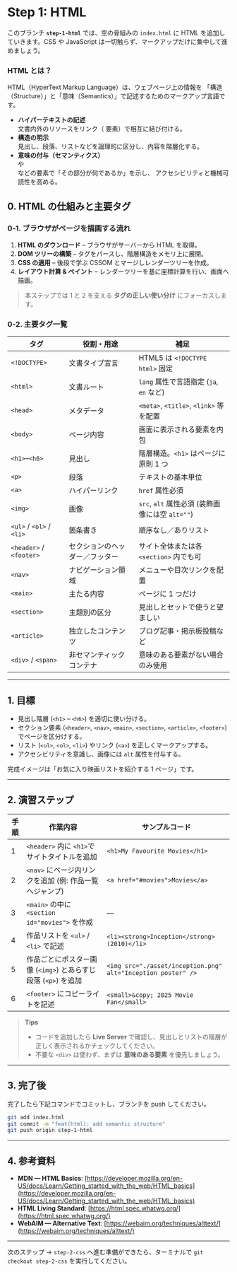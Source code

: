 # Step 1: HTML

このブランチ **`step-1-html`** では、空の骨組みの `index.html` に HTML を追加していきます。CSS や JavaScript は一切触らず、マークアップだけに集中して進めましょう。

### HTML とは？
HTML（HyperText Markup Language）は、ウェブページ上の情報を
「構造（Structure）」と「意味（Semantics）」で記述するためのマークアップ言語です。

- **ハイパーテキストの記述**  
  文書内外のリソースをリンク（<a> 要素）で相互に結び付ける。
- **構造の明示**  
  見出し、段落、リストなどを論理的に区分し、内容を階層化する。
- **意味の付与（セマンティクス）**  
  <article> や <nav> などの要素で「その部分が何であるか」を示し、
  アクセシビリティと機械可読性を高める。

## 0. HTML の仕組みと主要タグ

### 0‑1. ブラウザがページを描画する流れ

1. **HTML のダウンロード** – ブラウザがサーバーから HTML を取得。
2. **DOM ツリーの構築** – タグをパースし、階層構造をメモリ上に展開。
3. **CSS の適用** – 後段で学ぶ CSSOM とマージしレンダーツリーを作成。
4. **レイアウト計算 & ペイント** – レンダーツリーを基に座標計算を行い、画面へ描画。

> 本ステップでは 1 と 2 を支える **タグの正しい使い分け** にフォーカスします。

### 0‑2. 主要タグ一覧

| タグ                     | 役割・用途                     | 補足                                            |
| ------------------------ | ------------------------------ | ----------------------------------------------- |
| `<!DOCTYPE>`             | 文書タイプ宣言                 | HTML5 は `<!DOCTYPE html>` 固定                 |
| `<html>`                 | 文書ルート                     | `lang` 属性で言語指定 (`ja`, `en` など)         |
| `<head>`                 | メタデータ                     | `<meta>`, `<title>`, `<link>` 等を配置          |
| `<body>`                 | ページ内容                     | 画面に表示される要素を内包                      |
| `<h1>`–`<h6>`            | 見出し                         | 階層構造。`<h1>` はページに原則 1 つ            |
| `<p>`                    | 段落                           | テキストの基本単位                              |
| `<a>`                    | ハイパーリンク                 | `href` 属性必須                                 |
| `<img>`                  | 画像                           | `src`, `alt` 属性必須 (装飾画像には空 `alt=""`) |
| `<ul>` / `<ol>` / `<li>` | 箇条書き                       | 順序なし／ありリスト                            |
| `<header>` / `<footer>`  | セクションのヘッダー／フッター | サイト全体または各 `<section>` 内でも可         |
| `<nav>`                  | ナビゲーション領域             | メニューや目次リンクを配置                      |
| `<main>`                 | 主たる内容                     | ページに 1 つだけ                               |
| `<section>`              | 主題別の区分                   | 見出しとセットで使うと望ましい                  |
| `<article>`              | 独立したコンテンツ             | ブログ記事・掲示板投稿など                      |
| `<div>` / `<span>`       | 非セマンティックコンテナ       | 意味のある要素がない場合のみ使用                |

---

## 1. 目標

- 見出し階層 (`<h1>` – `<h6>`) を適切に使い分ける。
- セクション要素 (`<header>`, `<nav>`, `<main>`, `<section>`, `<article>`, `<footer>`) でページを区分けする。
- リスト (`<ul>`, `<ol>`, `<li>`) やリンク (`<a>`) を正しくマークアップする。
- アクセシビリティを意識し、画像には `alt` 属性を付与する。

完成イメージは「お気に入り映画リストを紹介する 1 ページ」です。

---

## 2. 演習ステップ

| 手順 | 作業内容                                                       | サンプルコード                                               |
| ---- | -------------------------------------------------------------- | ------------------------------------------------------------ |
| 1    | `<header>` 内に `<h1>`でサイトタイトルを追加                   | `<h1>My Favourite Movies</h1>`                               |
| 2    | `<nav>` にページ内リンクを追加 (例: 作品一覧へジャンプ)        | `<a href="#movies">Movies</a>`                               |
| 3    | `<main>` の中に `<section id="movies">` を作成                 | —                                                            |
| 4    | 作品リストを `<ul>` / `<li>` で記述                            | `<li><strong>Inception</strong> (2010)</li>`                 |
| 5    | 作品ごとにポスター画像 (`<img>`) とあらすじ段落 (`<p>`) を追加 | `<img src="./asset/inception.png" alt="Inception poster" />` |
| 6    | `<footer>` にコピーライトを記述                                | `<small>&copy; 2025 Movie Fan</small>`                       |

> **Tips**
>
> - コードを追加したら **Live Server** で確認し、見出しとリストの階層が正しく表示されるかチェックしてください。
> - 不要な `<div>` は使わず、まずは **意味のある要素** を優先しましょう。

---

## 3. 完了後
完了したら下記コマンドでコミットし、ブランチを push してください。

```bash
git add index.html
git commit -m "feat(html): add semantic structure"
git push origin step-1-html
```

---

## 4. 参考資料

- **MDN — HTML Basics**: [https://developer.mozilla.org/en-US/docs/Learn/Getting_started_with_the_web/HTML_basics](https://developer.mozilla.org/en-US/docs/Learn/Getting_started_with_the_web/HTML_basics)
- **HTML Living Standard**: [https://html.spec.whatwg.org/](https://html.spec.whatwg.org/)
- **WebAIM — Alternative Text**: [https://webaim.org/techniques/alttext/](https://webaim.org/techniques/alttext/)

---

次のステップ → `step-2-css` へ進む準備ができたら、ターミナルで `git checkout step-2-css` を実行してください。

